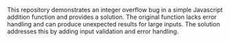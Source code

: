 This repository demonstrates an integer overflow bug in a simple Javascript addition function and provides a solution. The original function lacks error handling and can produce unexpected results for large inputs. The solution addresses this by adding input validation and error handling.